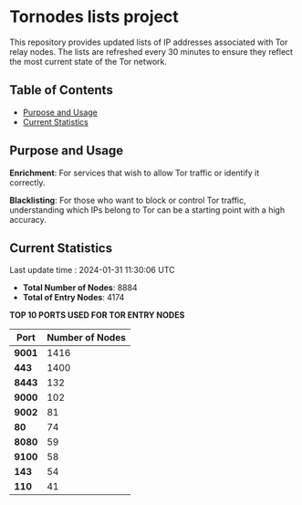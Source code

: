 # Tornodes lists project

This repository provides updated lists of IP addresses associated with Tor relay nodes. The lists are refreshed every 30 minutes to ensure they reflect the most current state of the Tor network.

## Table of Contents

- [Purpose and Usage](#purpose-and-usage)
- [Current Statistics](#current-statistics)


## Purpose and Usage

**Enrichment**: For services that wish to allow Tor traffic or identify it correctly.

**Blacklisting**: For those who want to block or control Tor traffic, understanding which IPs belong to Tor can be a starting point with a high accuracy.

## Current Statistics

Last update time : 2024-01-31 11:30:06 UTC

- **Total Number of Nodes**: 8884
- **Total of Entry Nodes**: 4174

**TOP 10 PORTS USED FOR TOR ENTRY NODES**

| **Port** | **Number of Nodes** |
|------|-----------------|
| **9001**   | 1416  |
| **443**   | 1400  |
| **8443**   | 132  |
| **9000**   | 102  |
| **9002**   | 81  |
| **80**   | 74  |
| **8080**   | 59  |
| **9100**   | 58  |
| **143**   | 54  |
| **110**   | 41  |

